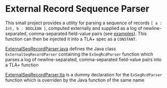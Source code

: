 # External Record Sequence Parser

This small project provides a utility for parsing a sequence of records `[ a : Int, b : BOOLEAN ]`, computed externally and supplied as a log of newline-separated, comma-separated field-value pairs (see [examples](./examples)). This function can then be injected it into a TLA+ spec as a `CONSTANT`.

[ExternalSeqRecordParser.java](ExternalSeqRecordParser.java) defines the Java class `ExternalSeqRecordParser` containing the `ExSeqRcdParser` function which parses a log of newline-separated, comma-separated field-value pairs into a TLA+ function

[ExternalSeqRecordParser.tla](ExternalSeqRecordParser.tla) is a dummy declaration for the `ExSeqRcdParser` function which is overriden by the Java function of the same name
